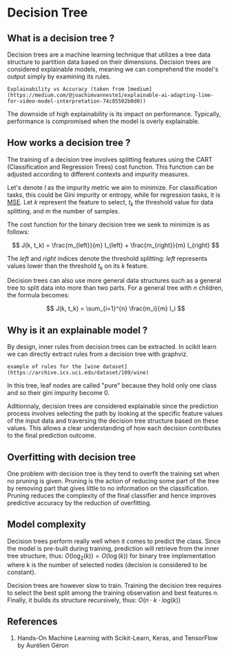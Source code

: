 # Decision Tree

## What is a decision tree ?

Decision trees are a machine learning technique that utilizes a tree data structure to partition data based on their dimensions. Decision trees are considered explainable models, meaning we can comprehend the model's output simply by examining its rules.

```{figure} https://raw.githubusercontent.com/TheRayquaza/therayquaza.github.io/main/images/machine_learning/decision_tree/Explainability-vs-Accuracy.png
Explainability vs Accuracy (taken from [medium](https://medium.com/@joachimvanneste1/explainable-ai-adapting-lime-for-video-model-interpretation-74c85502b0d0))
```

The downside of high explainability is its impact on performance. Typically, performance is compromised when the model is overly explainable.

## How works a decision tree ?

The training of a decision tree involves splitting features using the CART (Classification and Regression Trees) cost function. This function can be adjusted according to different contexts and impurity measures.

Let's denote $I$ as the impurity metric we aim to minimize. For classification tasks, this could be Gini impurity or entropy, while for regression tasks, it is [MSE](https://therayquaza.github.io/machine_learning/metrics_and_losses/metrics_and_losses.html#mse). Let $k$ represent the feature to select, $t_k$ the threshold value for data splitting, and $m$ the number of samples.

The cost function for the binary decision tree we seek to minimize is as follows:

$$ J(k, t_k) = \frac{m_{left}}{m} I_{left} + \frac{m_{right}}{m} I_{right} $$

The $left$ and $right$ indices denote the threshold splitting: $left$ represents values lower than the threshold $t_k$ on its $k$ feature.

Decision trees can also use more general data structures such as a general tree to split data into more than two parts. For a general tree with $n$ children, the formula becomes:

$$ J(k, t_k) = \sum_{i=1}^{n} \frac{m_i}{m} I_i $$

## Why is it an explainable model ?

By design, inner rules from decision trees can be extracted.
In scikit learn we can directly extract rules from a decision tree with graphviz.

```{figure} https://raw.githubusercontent.com/TheRayquaza/therayquaza.github.io/main/images/machine_learning/decision_tree/DT_rules.png
example of rules for the [wine dataset](https://archive.ics.uci.edu/dataset/109/wine)
```
In this tree, leaf nodes are called "pure" because they hold only one class and so their gini impurity become 0.

Aditionnaly, decision trees are considered explainable since the prediction process involves selecting the path by looking at the specific feature values of the input data and traversing the decision tree structure based on these values. This allows a clear understanding of how each decision contributes to the final prediction outcome.

## Overfitting with decision tree

One problem with decision tree is they tend to overfit the training set when no pruning is given.
Pruning is the action of reducing some part of the tree by removing part that gives little to no information on the classification.
Pruning reduces the complexity of the final classifier and hence improves predictive accuracy by the reduction of overfitting.

## Model complexity

Decision trees perform really well when it comes to predict the class. Since the model is pre-built during training, prediction will retrieve from the inner tree structure, thus: $O(\log_2(k)) = O(\log(k))$ for binary tree implementation where k is the number of selected nodes (decision is considered to be constant).

Decision trees are however slow to train. Training the decision tree requires to select the best split among the training observation and best features $n$. Finally, it builds its structure recursively, thus: $O(n \cdot k \cdot log(k))$

## References
1. Hands-On Machine Learning with Scikit-Learn, Keras, and TensorFlow by Aurélien Géron